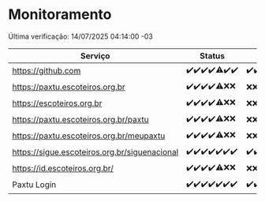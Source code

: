 # Monitoramento

Última verificação: 14/07/2025 04:14:00 -03

|Serviço|Status|Últimas 24h|
|---|---|---|
|https://github.com|<span title="2025-07-07: OK=23">✔️</span><span title="2025-07-08: OK=23">✔️</span><span title="2025-07-09: OK=23">✔️</span><span title="2025-07-10: OK=23">✔️</span><span title="2025-07-11: OK=22, Falhas=1">⚠️</span><span title="2025-07-12: OK=23">✔️</span><span title="2025-07-13: OK=7">✔️</span>|<span title="13/07/2025 05:12:00 -03 : 200">✔️</span><span title="13/07/2025 06:10:00 -03 : 200">✔️</span><span title="13/07/2025 07:09:00 -03 : 200">✔️</span><span title="13/07/2025 08:07:00 -03 : 200">✔️</span><span title="13/07/2025 09:17:00 -03 : 200">✔️</span><span title="13/07/2025 10:21:00 -03 : 200">✔️</span><span title="13/07/2025 11:08:00 -03 : 200">✔️</span><span title="13/07/2025 12:08:00 -03 : 200">✔️</span><span title="13/07/2025 13:10:00 -03 : 200">✔️</span><span title="13/07/2025 14:07:00 -03 : 200">✔️</span><span title="13/07/2025 15:12:00 -03 : 200">✔️</span><span title="13/07/2025 16:07:00 -03 : 200">✔️</span><span title="13/07/2025 17:10:00 -03 : 200">✔️</span><span title="13/07/2025 18:08:00 -03 : 200">✔️</span><span title="13/07/2025 19:09:00 -03 : 200">✔️</span><span title="13/07/2025 20:10:00 -03 : 200">✔️</span><span title="13/07/2025 21:54:00 -03 : 200">✔️</span><span title="13/07/2025 23:54:00 -03 : 200">✔️</span><span title="14/07/2025 00:57:00 -03 : 200">✔️</span><span title="14/07/2025 01:37:00 -03 : 200">✔️</span><span title="14/07/2025 02:17:00 -03 : 200">✔️</span><span title="14/07/2025 03:16:00 -03 : 200">✔️</span><span title="14/07/2025 04:14:00 -03 : 200">✔️</span>|
|https://paxtu.escoteiros.org.br|<span title="2025-07-07: OK=23">✔️</span><span title="2025-07-08: OK=23">✔️</span><span title="2025-07-09: OK=23">✔️</span><span title="2025-07-10: OK=23">✔️</span><span title="2025-07-11: OK=17, Falhas=6">⚠️</span><span title="2025-07-12: Falhas=23">❌</span><span title="2025-07-13: Falhas=7">❌</span>|<span title="13/07/2025 05:12:00 -03 : 403">❌</span><span title="13/07/2025 06:10:00 -03 : 403">❌</span><span title="13/07/2025 07:09:00 -03 : 403">❌</span><span title="13/07/2025 08:07:00 -03 : 403">❌</span><span title="13/07/2025 09:17:00 -03 : 403">❌</span><span title="13/07/2025 10:21:00 -03 : 403">❌</span><span title="13/07/2025 11:08:00 -03 : 403">❌</span><span title="13/07/2025 12:08:00 -03 : 403">❌</span><span title="13/07/2025 13:10:00 -03 : 403">❌</span><span title="13/07/2025 14:07:00 -03 : 403">❌</span><span title="13/07/2025 15:12:00 -03 : 403">❌</span><span title="13/07/2025 16:07:00 -03 : 403">❌</span><span title="13/07/2025 17:10:00 -03 : 403">❌</span><span title="13/07/2025 18:08:00 -03 : 403">❌</span><span title="13/07/2025 19:09:00 -03 : 403">❌</span><span title="13/07/2025 20:10:00 -03 : 403">❌</span><span title="13/07/2025 21:54:00 -03 : 403">❌</span><span title="13/07/2025 23:54:00 -03 : 403">❌</span><span title="14/07/2025 00:57:00 -03 : 403">❌</span><span title="14/07/2025 01:37:00 -03 : 403">❌</span><span title="14/07/2025 02:17:00 -03 : 403">❌</span><span title="14/07/2025 03:16:00 -03 : 403">❌</span><span title="14/07/2025 04:14:00 -03 : 403">❌</span>|
|https://escoteiros.org.br|<span title="2025-07-07: OK=23">✔️</span><span title="2025-07-08: OK=23">✔️</span><span title="2025-07-09: OK=23">✔️</span><span title="2025-07-10: OK=23">✔️</span><span title="2025-07-11: OK=16, Falhas=7">⚠️</span><span title="2025-07-12: Falhas=23">❌</span><span title="2025-07-13: Falhas=7">❌</span>|<span title="13/07/2025 05:12:00 -03 : 403">❌</span><span title="13/07/2025 06:10:00 -03 : 403">❌</span><span title="13/07/2025 07:09:00 -03 : 403">❌</span><span title="13/07/2025 08:07:00 -03 : 403">❌</span><span title="13/07/2025 09:17:00 -03 : 403">❌</span><span title="13/07/2025 10:21:00 -03 : 403">❌</span><span title="13/07/2025 11:08:00 -03 : 403">❌</span><span title="13/07/2025 12:08:00 -03 : 403">❌</span><span title="13/07/2025 13:10:00 -03 : 403">❌</span><span title="13/07/2025 14:07:00 -03 : 403">❌</span><span title="13/07/2025 15:12:00 -03 : 403">❌</span><span title="13/07/2025 16:07:00 -03 : 403">❌</span><span title="13/07/2025 17:10:00 -03 : 403">❌</span><span title="13/07/2025 18:08:00 -03 : 403">❌</span><span title="13/07/2025 19:09:00 -03 : 403">❌</span><span title="13/07/2025 20:10:00 -03 : 403">❌</span><span title="13/07/2025 21:54:00 -03 : 403">❌</span><span title="13/07/2025 23:54:00 -03 : 403">❌</span><span title="14/07/2025 00:57:00 -03 : 403">❌</span><span title="14/07/2025 01:37:00 -03 : 403">❌</span><span title="14/07/2025 02:17:00 -03 : 403">❌</span><span title="14/07/2025 03:16:00 -03 : 403">❌</span><span title="14/07/2025 04:14:00 -03 : 403">❌</span>|
|https://paxtu.escoteiros.org.br/paxtu|<span title="2025-07-07: OK=23">✔️</span><span title="2025-07-08: OK=23">✔️</span><span title="2025-07-09: OK=23">✔️</span><span title="2025-07-10: OK=23">✔️</span><span title="2025-07-11: OK=17, Falhas=6">⚠️</span><span title="2025-07-12: Falhas=23">❌</span><span title="2025-07-13: Falhas=7">❌</span>|<span title="13/07/2025 05:12:00 -03 : 403">❌</span><span title="13/07/2025 06:10:00 -03 : 403">❌</span><span title="13/07/2025 07:09:00 -03 : 403">❌</span><span title="13/07/2025 08:07:00 -03 : 403">❌</span><span title="13/07/2025 09:17:00 -03 : 403">❌</span><span title="13/07/2025 10:21:00 -03 : 403">❌</span><span title="13/07/2025 11:08:00 -03 : 403">❌</span><span title="13/07/2025 12:08:00 -03 : 403">❌</span><span title="13/07/2025 13:10:00 -03 : 403">❌</span><span title="13/07/2025 14:07:00 -03 : 403">❌</span><span title="13/07/2025 15:12:00 -03 : 403">❌</span><span title="13/07/2025 16:07:00 -03 : 403">❌</span><span title="13/07/2025 17:10:00 -03 : 403">❌</span><span title="13/07/2025 18:08:00 -03 : 403">❌</span><span title="13/07/2025 19:09:00 -03 : 403">❌</span><span title="13/07/2025 20:10:00 -03 : 403">❌</span><span title="13/07/2025 21:54:00 -03 : 403">❌</span><span title="13/07/2025 23:54:00 -03 : 403">❌</span><span title="14/07/2025 00:57:00 -03 : 403">❌</span><span title="14/07/2025 01:37:00 -03 : 403">❌</span><span title="14/07/2025 02:17:00 -03 : 403">❌</span><span title="14/07/2025 03:16:00 -03 : 403">❌</span><span title="14/07/2025 04:14:00 -03 : 403">❌</span>|
|https://paxtu.escoteiros.org.br/meupaxtu|<span title="2025-07-07: OK=23">✔️</span><span title="2025-07-08: OK=23">✔️</span><span title="2025-07-09: OK=23">✔️</span><span title="2025-07-10: OK=23">✔️</span><span title="2025-07-11: OK=17, Falhas=6">⚠️</span><span title="2025-07-12: Falhas=23">❌</span><span title="2025-07-13: Falhas=7">❌</span>|<span title="13/07/2025 05:12:00 -03 : 403">❌</span><span title="13/07/2025 06:10:00 -03 : 403">❌</span><span title="13/07/2025 07:09:00 -03 : 403">❌</span><span title="13/07/2025 08:07:00 -03 : 403">❌</span><span title="13/07/2025 09:17:00 -03 : 403">❌</span><span title="13/07/2025 10:21:00 -03 : 403">❌</span><span title="13/07/2025 11:08:00 -03 : 403">❌</span><span title="13/07/2025 12:08:00 -03 : 403">❌</span><span title="13/07/2025 13:10:00 -03 : 403">❌</span><span title="13/07/2025 14:07:00 -03 : 403">❌</span><span title="13/07/2025 15:12:00 -03 : 403">❌</span><span title="13/07/2025 16:07:00 -03 : 403">❌</span><span title="13/07/2025 17:10:00 -03 : 403">❌</span><span title="13/07/2025 18:08:00 -03 : 403">❌</span><span title="13/07/2025 19:09:00 -03 : 403">❌</span><span title="13/07/2025 20:10:00 -03 : 403">❌</span><span title="13/07/2025 21:54:00 -03 : 403">❌</span><span title="13/07/2025 23:54:00 -03 : 403">❌</span><span title="14/07/2025 00:57:00 -03 : 403">❌</span><span title="14/07/2025 01:37:00 -03 : 403">❌</span><span title="14/07/2025 02:17:00 -03 : 403">❌</span><span title="14/07/2025 03:16:00 -03 : 403">❌</span><span title="14/07/2025 04:14:00 -03 : 403">❌</span>|
|https://sigue.escoteiros.org.br/siguenacional|<span title="2025-07-07: OK=23">✔️</span><span title="2025-07-08: OK=23">✔️</span><span title="2025-07-09: OK=23">✔️</span><span title="2025-07-10: OK=23">✔️</span><span title="2025-07-11: OK=23">✔️</span><span title="2025-07-12: OK=23">✔️</span><span title="2025-07-13: OK=7">✔️</span>|<span title="13/07/2025 05:12:00 -03 : 200">✔️</span><span title="13/07/2025 06:10:00 -03 : 200">✔️</span><span title="13/07/2025 07:09:00 -03 : 200">✔️</span><span title="13/07/2025 08:07:00 -03 : 200">✔️</span><span title="13/07/2025 09:17:00 -03 : 200">✔️</span><span title="13/07/2025 10:21:00 -03 : 200">✔️</span><span title="13/07/2025 11:08:00 -03 : 200">✔️</span><span title="13/07/2025 12:08:00 -03 : 200">✔️</span><span title="13/07/2025 13:10:00 -03 : 200">✔️</span><span title="13/07/2025 14:07:00 -03 : 200">✔️</span><span title="13/07/2025 15:12:00 -03 : 200">✔️</span><span title="13/07/2025 16:07:00 -03 : 200">✔️</span><span title="13/07/2025 17:10:00 -03 : 200">✔️</span><span title="13/07/2025 18:08:00 -03 : 200">✔️</span><span title="13/07/2025 19:09:00 -03 : 200">✔️</span><span title="13/07/2025 20:10:00 -03 : 200">✔️</span><span title="13/07/2025 21:54:00 -03 : 200">✔️</span><span title="13/07/2025 23:54:00 -03 : 200">✔️</span><span title="14/07/2025 00:57:00 -03 : 200">✔️</span><span title="14/07/2025 01:37:00 -03 : 200">✔️</span><span title="14/07/2025 02:17:00 -03 : 200">✔️</span><span title="14/07/2025 03:16:00 -03 : 200">✔️</span><span title="14/07/2025 04:14:00 -03 : 200">✔️</span>|
|https://id.escoteiros.org.br/|<span title="2025-07-07: OK=23">✔️</span><span title="2025-07-08: OK=23">✔️</span><span title="2025-07-09: OK=23">✔️</span><span title="2025-07-10: OK=23">✔️</span><span title="2025-07-11: OK=16, Falhas=7">⚠️</span><span title="2025-07-12: Falhas=23">❌</span><span title="2025-07-13: Falhas=7">❌</span>|<span title="13/07/2025 05:12:00 -03 : 403">❌</span><span title="13/07/2025 06:10:00 -03 : 403">❌</span><span title="13/07/2025 07:09:00 -03 : 403">❌</span><span title="13/07/2025 08:07:00 -03 : 403">❌</span><span title="13/07/2025 09:17:00 -03 : 403">❌</span><span title="13/07/2025 10:21:00 -03 : 403">❌</span><span title="13/07/2025 11:08:00 -03 : 403">❌</span><span title="13/07/2025 12:08:00 -03 : 403">❌</span><span title="13/07/2025 13:10:00 -03 : 403">❌</span><span title="13/07/2025 14:07:00 -03 : 403">❌</span><span title="13/07/2025 15:12:00 -03 : 403">❌</span><span title="13/07/2025 16:07:00 -03 : 403">❌</span><span title="13/07/2025 17:10:00 -03 : 403">❌</span><span title="13/07/2025 18:08:00 -03 : 403">❌</span><span title="13/07/2025 19:09:00 -03 : 403">❌</span><span title="13/07/2025 20:10:00 -03 : 403">❌</span><span title="13/07/2025 21:54:00 -03 : 403">❌</span><span title="13/07/2025 23:54:00 -03 : 403">❌</span><span title="14/07/2025 00:57:00 -03 : 403">❌</span><span title="14/07/2025 01:37:00 -03 : 403">❌</span><span title="14/07/2025 02:17:00 -03 : 403">❌</span><span title="14/07/2025 03:16:00 -03 : 403">❌</span><span title="14/07/2025 04:14:00 -03 : 403">❌</span>|
|Paxtu Login|<span title="2025-07-07: OK=23">✔️</span><span title="2025-07-08: OK=23">✔️</span><span title="2025-07-09: OK=23">✔️</span><span title="2025-07-10: OK=23">✔️</span><span title="2025-07-11: OK=23">✔️</span><span title="2025-07-12: OK=23">✔️</span><span title="2025-07-13: OK=7">✔️</span>|<span title="13/07/2025 05:12:00 -03 : 200">✔️</span><span title="13/07/2025 06:10:00 -03 : 200">✔️</span><span title="13/07/2025 07:09:00 -03 : 200">✔️</span><span title="13/07/2025 08:07:00 -03 : 200">✔️</span><span title="13/07/2025 09:17:00 -03 : 200">✔️</span><span title="13/07/2025 10:21:00 -03 : 200">✔️</span><span title="13/07/2025 11:08:00 -03 : 200">✔️</span><span title="13/07/2025 12:08:00 -03 : 200">✔️</span><span title="13/07/2025 13:10:00 -03 : 200">✔️</span><span title="13/07/2025 14:07:00 -03 : 200">✔️</span><span title="13/07/2025 15:12:00 -03 : 200">✔️</span><span title="13/07/2025 16:07:00 -03 : 200">✔️</span><span title="13/07/2025 17:10:00 -03 : 200">✔️</span><span title="13/07/2025 18:08:00 -03 : 200">✔️</span><span title="13/07/2025 19:09:00 -03 : 200">✔️</span><span title="13/07/2025 20:10:00 -03 : 200">✔️</span><span title="13/07/2025 21:54:00 -03 : 200">✔️</span><span title="13/07/2025 23:54:00 -03 : 200">✔️</span><span title="14/07/2025 00:57:00 -03 : 200">✔️</span><span title="14/07/2025 01:37:00 -03 : 200">✔️</span><span title="14/07/2025 02:17:00 -03 : 200">✔️</span><span title="14/07/2025 03:16:00 -03 : 200">✔️</span><span title="14/07/2025 04:14:00 -03 : 200">✔️</span>|
